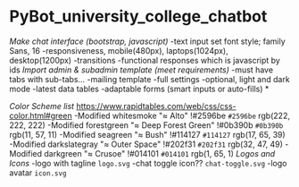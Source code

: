 # PyBot_university_college_chatbot
<!-- Q U E U E   T A S K -->
*Make chat interface (bootstrap, javascript)*
    -text input set font style; family Sans, 16
    -responsiveness, mobile(480px), laptops(1024px), desktop(1200px)
    -transitions
    -functional responses which is javascript by ids
*Import admin & subadmin template (meet requirements)*
    -must have tabs with sub-tabs...
    -mailing template
    -full settings
    -optional, light and dark mode
    -latest data tables
    -adaptable forms (smart inputs or auto-fills)
*


*Color Scheme list*
    https://www.rapidtables.com/web/css/css-color.html#green
    -Modified whitesmoke "≈ Alto"
    !#2596be `#2596be`
    rgb(222, 222, 222)
    -Modified forestgreen "≈ Deep Forest Green"
    !#0b390b `#0b390b`
    rgb(11, 57, 11)
    -Modified seagreen "≈ Bush"
    !#114127 `#114127`
    rgb(17, 65, 39)
    -Modified darkslategray "≈ Outer Space"
    !#202f31 `#202f31`
    rgb(32, 47, 49)
    -Modified darkgreen "≈ Crusoe"
    !#014101 `#014101`
    rgb(1, 65, 1)
*Logos and Icons*
    -logo with tagline
    `logo.svg`
    -chat toggle icon??
    `chat-toggle.svg`
    -logo avatar
    `icon.svg`

